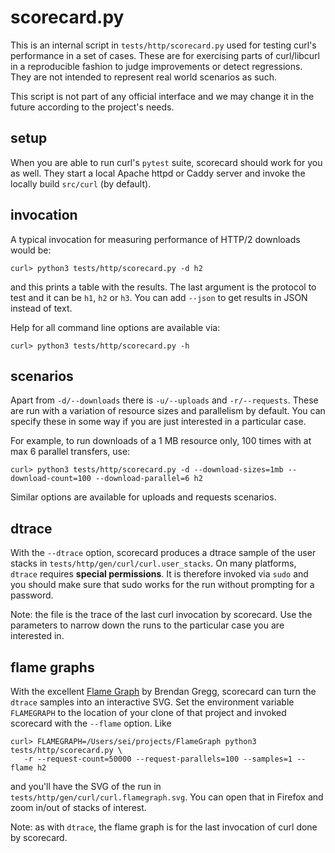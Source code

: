 <!--
Copyright (C) Daniel Stenberg, <daniel@haxx.se>, et al.

SPDX-License-Identifier: curl
-->

# scorecard.py

This is an internal script in `tests/http/scorecard.py` used for testing
curl's performance in a set of cases. These are for exercising parts of
curl/libcurl in a reproducible fashion to judge improvements or detect
regressions. They are not intended to represent real world scenarios
as such.

This script is not part of any official interface and we may
change it in the future according to the project's needs.

## setup

When you are able to run curl's `pytest` suite, scorecard should work
for you as well. They start a local Apache httpd or Caddy server and
invoke the locally build `src/curl` (by default).

## invocation

A typical invocation for measuring performance of HTTP/2 downloads would be:

```
curl> python3 tests/http/scorecard.py -d h2
```

and this prints a table with the results. The last argument is the protocol to test and
it can be `h1`, `h2` or `h3`. You can add `--json` to get results in JSON instead of text.

Help for all command line options are available via:

```
curl> python3 tests/http/scorecard.py -h
```

## scenarios

Apart from `-d/--downloads` there is `-u/--uploads` and `-r/--requests`. These are run with
a variation of resource sizes and parallelism by default. You can specify these in some way
if you are just interested in a particular case.

For example, to run downloads of a 1 MB resource only, 100 times with at max 6 parallel transfers, use:

```
curl> python3 tests/http/scorecard.py -d --download-sizes=1mb --download-count=100 --download-parallel=6 h2
```

Similar options are available for uploads and requests scenarios.

## dtrace

With the `--dtrace` option, scorecard produces a dtrace sample of the user stacks in `tests/http/gen/curl/curl.user_stacks`. On many platforms, `dtrace` requires **special permissions**. It is therefore invoked via `sudo` and you should make sure that sudo works for the run without prompting for a password.

Note: the file is the trace of the last curl invocation by scorecard. Use the parameters to narrow down the runs to the particular case you are interested in.

## flame graphs

With the excellent [Flame Graph](https://github.com/brendangregg/FlameGraph) by Brendan Gregg, scorecard can turn the `dtrace` samples into an interactive SVG. Set the environment variable `FLAMEGRAPH` to the location of your clone of that project and invoked scorecard with the `--flame` option. Like

```
curl> FLAMEGRAPH=/Users/sei/projects/FlameGraph python3 tests/http/scorecard.py \
   -r --request-count=50000 --request-parallels=100 --samples=1 --flame h2
```
and you'll have the SVG of the run in `tests/http/gen/curl/curl.flamegraph.svg`. You can open that in Firefox and zoom in/out of stacks of interest.

Note: as with `dtrace`, the flame graph is for the last invocation of curl done by scorecard.
